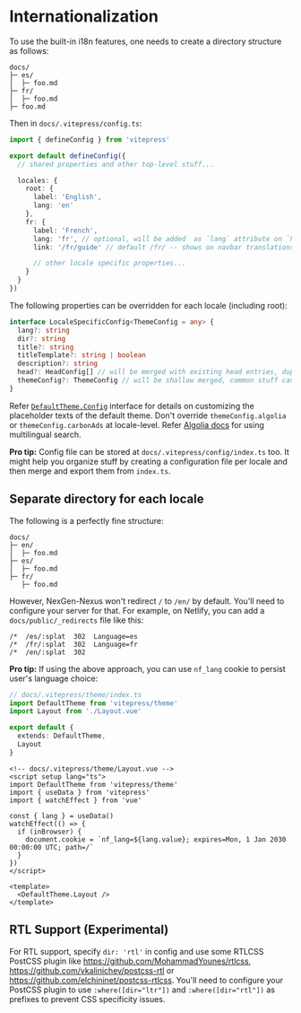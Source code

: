 # Internationalization

To use the built-in i18n features, one needs to create a directory structure as follows:

```
docs/
├─ es/
│  ├─ foo.md
├─ fr/
│  ├─ foo.md
├─ foo.md
```

Then in `docs/.vitepress/config.ts`:

```ts
import { defineConfig } from 'vitepress'

export default defineConfig({
  // shared properties and other top-level stuff...

  locales: {
    root: {
      label: 'English',
      lang: 'en'
    },
    fr: {
      label: 'French',
      lang: 'fr', // optional, will be added  as `lang` attribute on `html` tag
      link: '/fr/guide' // default /fr/ -- shows on navbar translations menu, can be external

      // other locale specific properties...
    }
  }
})
```

The following properties can be overridden for each locale (including root):

```ts
interface LocaleSpecificConfig<ThemeConfig = any> {
  lang?: string
  dir?: string
  title?: string
  titleTemplate?: string | boolean
  description?: string
  head?: HeadConfig[] // will be merged with existing head entries, duplicate meta tags are automatically removed
  themeConfig?: ThemeConfig // will be shallow merged, common stuff can be put in top-level themeConfig entry
}
```

Refer [`DefaultTheme.Config`](https://github.com/XSaitoKungX/vitepress/blob/main/types/default-theme.d.ts) interface for details on customizing the placeholder texts of the default theme. Don't override `themeConfig.algolia` or `themeConfig.carbonAds` at locale-level. Refer [Algolia docs](../reference/default-theme-search#i18n) for using multilingual search.

**Pro tip:** Config file can be stored at `docs/.vitepress/config/index.ts` too. It might help you organize stuff by creating a configuration file per locale and then merge and export them from `index.ts`.

## Separate directory for each locale

The following is a perfectly fine structure:

```
docs/
├─ en/
│  ├─ foo.md
├─ es/
│  ├─ foo.md
├─ fr/
   ├─ foo.md
```

However, NexGen-Nexus won't redirect `/` to `/en/` by default. You'll need to configure your server for that. For example, on Netlify, you can add a `docs/public/_redirects` file like this:

```
/*  /es/:splat  302  Language=es
/*  /fr/:splat  302  Language=fr
/*  /en/:splat  302
```

**Pro tip:** If using the above approach, you can use `nf_lang` cookie to persist user's language choice:

```ts
// docs/.vitepress/theme/index.ts
import DefaultTheme from 'vitepress/theme'
import Layout from './Layout.vue'

export default {
  extends: DefaultTheme,
  Layout
}
```

```vue
<!-- docs/.vitepress/theme/Layout.vue -->
<script setup lang="ts">
import DefaultTheme from 'vitepress/theme'
import { useData } from 'vitepress'
import { watchEffect } from 'vue'

const { lang } = useData()
watchEffect(() => {
  if (inBrowser) {
    document.cookie = `nf_lang=${lang.value}; expires=Mon, 1 Jan 2030 00:00:00 UTC; path=/`
  }
})
</script>

<template>
  <DefaultTheme.Layout />
</template>
```

## RTL Support (Experimental)

For RTL support, specify `dir: 'rtl'` in config and use some RTLCSS PostCSS plugin like <https://github.com/MohammadYounes/rtlcss>, <https://github.com/vkalinichev/postcss-rtl> or <https://github.com/elchininet/postcss-rtlcss>. You'll need to configure your PostCSS plugin to use `:where([dir="ltr"])` and `:where([dir="rtl"])` as prefixes to prevent CSS specificity issues.
